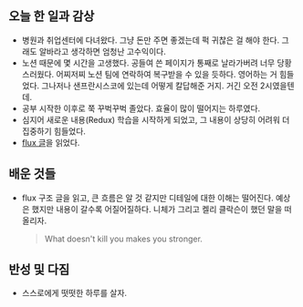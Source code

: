 ## 오늘 한 일과 감상

- 병원과 취업센터에 다녀왔다. 그냥 돈만 주면 좋겠는데 퍽 귀찮은 걸 해야 한다. 그래도 알바라고 생각하면 엄청난 고수익이다. 
- 노션 때문에 몇 시간을 고생했다. 공들여 쓴 페이지가 통째로 날라가버려 너무 당황스러웠다. 어찌저찌 노션 팀에 연락하여 복구받을 수 있을 듯하다. 영어하는 거 힘들었다. 그나저나 샌프란시스코에 있는데 어떻게 칼답해준 거지. 거긴 오전 2시였을텐데.
- 공부 시작한 이후로 쭉 꾸벅꾸벅 졸았다. 효율이 많이 떨어지는 하루였다.
- 심지어 새로운 내용(Redux) 학습을 시작하게 되었고, 그 내용이 상당히 어려워 더 집중하기 힘들었다. 
- [flux 글](https://haruair.github.io/flux/docs/overview.html)을 읽었다. 

## 배운 것들
- flux 구조 글을 읽고, 큰 흐름은 알 것 같지만 디테일에 대한 이해는 떨어진다. 예상은 했지만 내용이 갈수록 어질어질하다. 니체가 그리고 켈리 클락슨이 했던 말을 떠올리자. 
  > What doesn't kill you makes you stronger.

## 반성 및 다짐

- 스스로에게 떳떳한 하루를 살자. 
